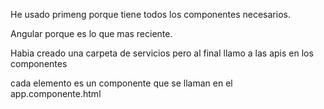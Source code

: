 He usado primeng porque tiene todos los componentes necesarios.

Angular porque es lo que mas reciente.

Habia creado una carpeta de servicios pero al final llamo a las apis en los componentes

cada elemento es un componente que se llaman en el app.componente.html
